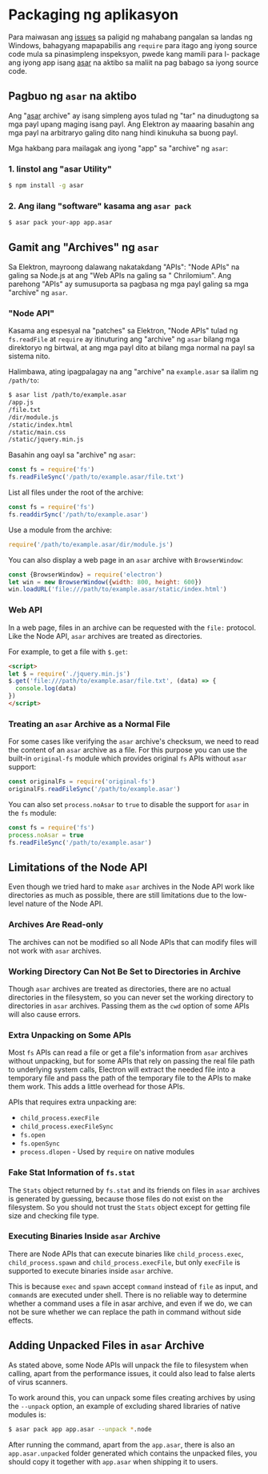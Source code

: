 # Packaging ng aplikasyon

Para maiwasan ang [issues](https://github.com/joyent/node/issues/6960) sa paligid ng mahabang pangalan sa landas ng Windows, bahagyang mapapabilis ang `require` para itago ang iyong source code mula sa pinasimpleng inspeksyon, pwede kang mamili para I- package ang iyong app isang [asar](https://github.com/electron/asar) na aktibo sa maliit na pag babago sa iyong source code.

## Pagbuo ng `asar` na aktibo

Ang "[asar](https://github.com/electron/asar) archive" ay isang simpleng ayos tulad ng "tar" na dinudugtong sa mga payl upang maging isang payl. Ang Elektron ay maaaring basahin ang mga payl na arbitraryo galing dito nang hindi kinukuha sa buong payl.

Mga hakbang para mailagak ang iyong "app" sa "archive" ng `asar`:

### 1. Iinstol ang "asar Utility"

```sh
$ npm install -g asar
```

### 2. Ang ilang "software" kasama ang `asar pack`

```sh
$ asar pack your-app app.asar
```

## Gamit ang "Archives" ng `asar`

Sa Elektron, mayroong dalawang nakatakdang "APIs": "Node APIs" na galing sa Node.js at ang "Web APIs na galing sa " Chrilomium". Ang parehong "APIs" ay sumusuporta sa pagbasa ng mga payl galing sa mga "archive" ng `asar`.

### "Node API"

Kasama ang espesyal na "patches" sa Elektron, "Node APIs" tulad ng `fs.readFile` at `require` ay itinuturing ang "archive" ng `asar` bilang mga direktoryo ng birtwal, at ang mga payl dito at bilang mga normal na payl sa sistema nito.

Halimbawa, ating ipagpalagay na ang "archive" na `example.asar` sa ilalim ng `/path/to`:

```sh
$ asar list /path/to/example.asar
/app.js
/file.txt
/dir/module.js
/static/index.html
/static/main.css
/static/jquery.min.js
```

Basahin ang oayl sa "archive" ng `asar`:

```javascript
const fs = require('fs')
fs.readFileSync('/path/to/example.asar/file.txt')
```

List all files under the root of the archive:

```javascript
const fs = require('fs')
fs.readdirSync('/path/to/example.asar')
```

Use a module from the archive:

```javascript
require('/path/to/example.asar/dir/module.js')
```

You can also display a web page in an `asar` archive with `BrowserWindow`:

```javascript
const {BrowserWindow} = require('electron')
let win = new BrowserWindow({width: 800, height: 600})
win.loadURL('file:///path/to/example.asar/static/index.html')
```

### Web API

In a web page, files in an archive can be requested with the `file:` protocol. Like the Node API, `asar` archives are treated as directories.

For example, to get a file with `$.get`:

```html
<script>
let $ = require('./jquery.min.js')
$.get('file:///path/to/example.asar/file.txt', (data) => {
  console.log(data)
})
</script>
```

### Treating an `asar` Archive as a Normal File

For some cases like verifying the `asar` archive's checksum, we need to read the content of an `asar` archive as a file. For this purpose you can use the built-in `original-fs` module which provides original `fs` APIs without `asar` support:

```javascript
const originalFs = require('original-fs')
originalFs.readFileSync('/path/to/example.asar')
```

You can also set `process.noAsar` to `true` to disable the support for `asar` in the `fs` module:

```javascript
const fs = require('fs')
process.noAsar = true
fs.readFileSync('/path/to/example.asar')
```

## Limitations of the Node API

Even though we tried hard to make `asar` archives in the Node API work like directories as much as possible, there are still limitations due to the low-level nature of the Node API.

### Archives Are Read-only

The archives can not be modified so all Node APIs that can modify files will not work with `asar` archives.

### Working Directory Can Not Be Set to Directories in Archive

Though `asar` archives are treated as directories, there are no actual directories in the filesystem, so you can never set the working directory to directories in `asar` archives. Passing them as the `cwd` option of some APIs will also cause errors.

### Extra Unpacking on Some APIs

Most `fs` APIs can read a file or get a file's information from `asar` archives without unpacking, but for some APIs that rely on passing the real file path to underlying system calls, Electron will extract the needed file into a temporary file and pass the path of the temporary file to the APIs to make them work. This adds a little overhead for those APIs.

APIs that requires extra unpacking are:

* `child_process.execFile`
* `child_process.execFileSync`
* `fs.open`
* `fs.openSync`
* `process.dlopen` - Used by `require` on native modules

### Fake Stat Information of `fs.stat`

The `Stats` object returned by `fs.stat` and its friends on files in `asar` archives is generated by guessing, because those files do not exist on the filesystem. So you should not trust the `Stats` object except for getting file size and checking file type.

### Executing Binaries Inside `asar` Archive

There are Node APIs that can execute binaries like `child_process.exec`, `child_process.spawn` and `child_process.execFile`, but only `execFile` is supported to execute binaries inside `asar` archive.

This is because `exec` and `spawn` accept `command` instead of `file` as input, and `command`s are executed under shell. There is no reliable way to determine whether a command uses a file in asar archive, and even if we do, we can not be sure whether we can replace the path in command without side effects.

## Adding Unpacked Files in `asar` Archive

As stated above, some Node APIs will unpack the file to filesystem when calling, apart from the performance issues, it could also lead to false alerts of virus scanners.

To work around this, you can unpack some files creating archives by using the `--unpack` option, an example of excluding shared libraries of native modules is:

```sh
$ asar pack app app.asar --unpack *.node
```

After running the command, apart from the `app.asar`, there is also an `app.asar.unpacked` folder generated which contains the unpacked files, you should copy it together with `app.asar` when shipping it to users.